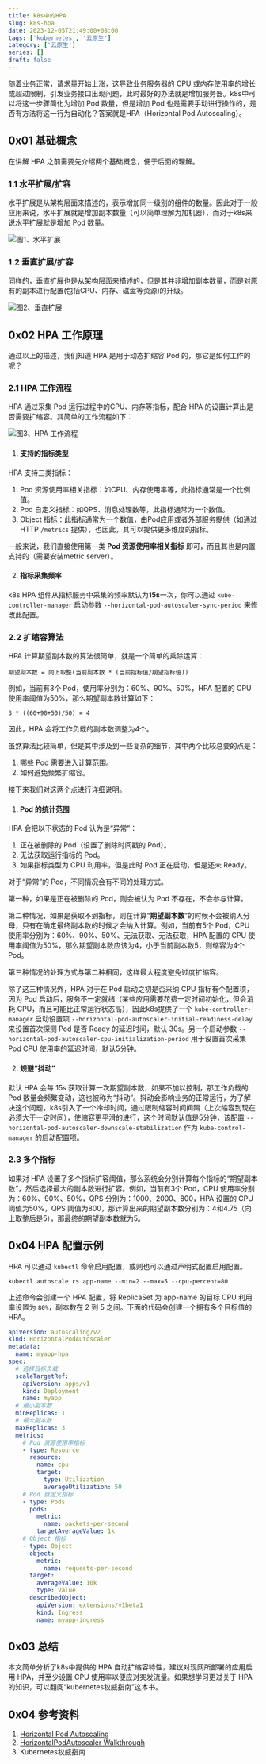 ```yaml
---
title: k8s中的HPA
slug: k8s-hpa
date: 2023-12-05T21:49:00+08:00
tags: ['kubernetes', '云原生']
category: ['云原生']
series: []
draft: false
---
```



随着业务正常，请求量开始上涨，这导致业务服务器的 CPU 或内存使用率的增长或超过限制，引发业务接口出现问题，此时最好的办法就是增加服务器。k8s中可以将这一步骤简化为增加 Pod 数量，但是增加 Pod 也是需要手动进行操作的，是否有方法将这一行为自动化？答案就是HPA（Horizontal Pod Autoscaling）。

## 0x01 基础概念

在讲解 HPA 之前需要先介绍两个基础概念，便于后面的理解。

### 1.1 水平扩展/扩容

水平扩展是从架构层面来描述的，表示增加同一级别的组件的数量。因此对于一般应用来说，水平扩展就是增加副本数量（可以简单理解为加机器），而对于k8s来说水平扩展就是增加 Pod 数量。

![图1、水平扩展](./k8s-hpa/01_水平扩展.png)

### 1.2 垂直扩展/扩容

同样的，垂直扩展也是从架构层面来描述的，但是其并非增加副本数量，而是对原有的副本进行配置(包括CPU、内存、磁盘等资源)的升级。

![图2、垂直扩展](./k8s-hpa/02_垂直扩展.png)

## 0x02 HPA 工作原理

通过以上的描述，我们知道 HPA 是用于动态扩缩容 Pod 的，那它是如何工作的呢？

### 2.1 HPA 工作流程

HPA 通过采集 Pod 运行过程中的CPU、内存等指标，配合 HPA 的设置计算出是否需要扩缩容。其简单的工作流程如下：

![图3、HPA 工作流程](./k8s-hpa/03_HPA_工作流程.png)

1. #### 支持的指标类型

HPA 支持三类指标：

1. Pod 资源使用率相关指标：如CPU、内存使用率等，此指标通常是一个比例值。
2. Pod 自定义指标：如QPS、消息处理数等，此指标通常为一个数值。
3. Object 指标：此指标通常为一个数值，由Pod应用或者外部服务提供（如通过HTTP `/metrics` 提供），也因此，其可以提供更多维度的指标。

一般来说，我们直接使用第一类 **Pod 资源使用率相关指标** 即可，而且其也是内置支持的（需要安装metric server）。

2. #### 指标采集频率

k8s HPA 组件从指标服务中采集的频率默认为**15s**一次，你可以通过 `kube-controller-manager` 启动参数 `--horizontal-pod-autoscaler-sync-period` 来修改此配置。

### 2.2 扩缩容算法

HPA 计算期望副本数的算法很简单，就是一个简单的乘除运算：

```other
期望副本数 = 向上取整(当前副本数 * (当前指标值/期望指标值))
```

例如，当前有3个 Pod，使用率分别为：60%、90%、50%，HPA 配置的 CPU 使用率阈值为50%，那么期望副本数计算如下：

```other
3 * ((60+90+50)/50) = 4
```

因此，HPA 会将工作负载的副本数调整为4个。

虽然算法比较简单，但是其中涉及到一些复杂的细节，其中两个比较总要的点是：

1. 哪些 Pod 需要进入计算范围。
2. 如何避免频繁扩缩容。

接下来我们对这两个点进行详细说明。

1. #### Pod 的统计范围

HPA 会把以下状态的 Pod 认为是“异常”：

1. 正在被删除的 Pod（设置了删除时间戳的 Pod）。
2. 无法获取运行指标的 Pod。
3. 如果指标类型为 CPU 利用率，但是此时 Pod 正在启动，但是还未 Ready。

对于“异常”的 Pod，不同情况会有不同的处理方式。

第一种，如果是正在被删除的 Pod，则会被认为 Pod 不存在，不会参与计算。

第二种情况，如果是获取不到指标，则在计算“**期望副本数**”的时候不会被纳入分母，只有在确定最终副本数的时候才会纳入计算。例如，当前有5个 Pod，CPU 使用率分别为：60%、90%、50%、无法获取、无法获取，HPA 配置的 CPU 使用率阈值为50%，那么期望副本数应该为4，小于当前副本数5，则缩容为4个 Pod。

第三种情况的处理方式与第二种相同，这样最大程度避免过度扩缩容。

除了这三种情况外，HPA 对于在 Pod 启动之初是否采纳 CPU 指标有个配置项，因为 Pod 启动后，服务不一定就绪（某些应用需要花费一定时间初始化，但会消耗 CPU，而且可能比正常运行状态高），因此k8s提供了一个 `kube-controller-manager` 启动设置项 `--horizontal-pod-autoscaler-initial-readiness-delay` 来设置首次探测 Pod 是否 Ready 的延迟时间，默认 30s。另一个启动参数 `--horizontal-pod-autoscaler-cpu-initialization-period` 用于设置首次采集 Pod CPU 使用率的延迟时间，默认5分钟。

2. #### 规避“抖动”

默认 HPA 会每 15s 获取计算一次期望副本数，如果不加以控制，那工作负载的 Pod 数量会频繁变动，这也被称为“抖动”。抖动会影响业务的正常运行，为了解决这个问题，k8s引入了一个冷却时间，通过限制缩容时间间隔（上次缩容到现在必须大于一定时间），使缩容更平滑的进行，这个时间默认值是5分钟，该配置 `--horizontal-pod-autoscaler-downscale-stabilization` 作为 `kube-control-manager` 的启动配置项。

### 2.3 多个指标

如果对 HPA 设置了多个指标扩容阈值，那么系统会分别计算每个指标的“期望副本数”，然后选择最大的副本数进行扩容。例如，当前有3个 Pod，CPU 使用率分别为：60%、90%、50%，QPS 分别为：1000、2000、800，HPA 设置的 CPU 阈值为50%，QPS 阈值为800，那计算出来的期望副本数分别为：4和4.75（向上取整后是5），那最终的期望副本数就为5。

## 0x04 HPA 配置示例

HPA 可以通过 `kubectl` 命令启用配置，或则也可以通过声明式配置启用配置。

```shell
kubectl autoscale rs app-name --min=2 --max=5 --cpu-percent=80
```

上述命令会创建一个 HPA 配置，将 ReplicaSet 为 app-name 的目标 CPU 利用率设置为 `80%`，副本数在 2 到 5 之间。下面的代码会创建一个拥有多个目标值的 HPA。

```yaml
apiVersion: autoscaling/v2
kind: HorizontalPodAutoscaler
metadata:
  name: myapp-hpa
spec:
  # 选择目标负载 
  scaleTargetRef:
    apiVersion: apps/v1
    kind: Deployment
    name: myapp
  # 最小副本数
  minReplicas: 1
  # 最大副本数
  maxReplicas: 3
  metrics:
    # Pod 资源使用率指标
    - type: Resource
      resource:
        name: cpu
        target:
          type: Utilization
          averageUtilization: 50
    # Pod 自定义指标
    - type: Pods
      pods:
        metric:
          name: packets-per-second
        targetAverageValue: 1k
    # Object 指标
    - type: Object
      object:
        metric:
          name: requests-per-second
      target:
        averageValue: 10k
        type: Value
      describedObject:
        apiVersion: extensions/v1beta1
        kind: Ingress
        name: myapp-ingress
```

## 0x03 总结

本文简单分析了k8s中提供的 HPA 自动扩缩容特性，建议对现网所部署的应用启用 HPA，并至少设置 CPU 使用率以便应对突发流量。如果想学习更过关于 HPA 的知识，可以翻阅“kubernetes权威指南”这本书。

## 0x04 参考资料

1. [Horizontal Pod Autoscaling](https://kubernetes.io/docs/tasks/run-application/horizontal-pod-autoscale/)
2. [HorizontalPodAutoscaler Walkthrough](https://kubernetes.io/docs/tasks/run-application/horizontal-pod-autoscale-walkthrough/)
3. Kubernetes权威指南

